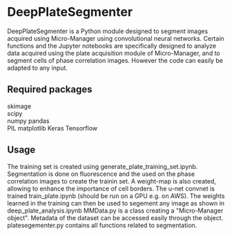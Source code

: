 # DeepPlateSegmenter
DeepPlateSegmenter is a Python module designed to segment images acquired using Micro-Manager using convolutional neural networks.
Certain functions and the Jupyter notebooks are specifically designed to analyze data acquired using the plate acquisition
module of Micro-Manager, and to segment cells of phase correlation images. However the code can easily be adapted to any input.

## Required packages
skimage  
scipy  
numpy 
pandas  
PIL
matplotlib
Keras
Tensorflow

## Usage
The training set is created using generate_plate_training_set.ipynb. Segmentation is done on fluorescence and the used on the phase correlation
images to create the trainin set. A weight-map is also created, allowing to enhance the importance of cell borders.
The u-net convnet is trained  train_plate.ipynb (should be run on a GPU e.g. on AWS).
The weights learned in the training can then be used to segement any image as shown in deep_plate_analysis.ipynb
MMData.py is a class creating a "Micro-Manager object". Metadata of the dataset can be accessed easily through the object.
platesegementer.py contains all functions related to segmentation.
